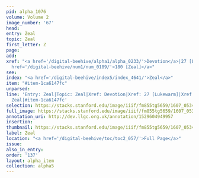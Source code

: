 ```yaml
---
pid: alpha_1076
volume: Volume 2
image_number: '67'
head:
entry: Zeal
topic: Zeal
first_letter: Z
page:
add:
xref: "<a href='/digital-beehive/alpha1/alpha_0233/'>Devotion</a>|27 [Lukewarm]|<a
  href='/digital-beehive/num1/num_0189/'>180 [Zeal]</a>"
see:
index: "<a href='/digital-beehive/index5/index_4641/'>Zeal</a>"
item: "#item-1ca6147fc"
unparsed:
line: 'Entry: Zeal|Topic: Zeal|Xref: Devotion|Xref: 27 [Lukewarm]|Xref: 180 [Zeal]|Index:
  Zeal|#item-1ca6147fc'
selection: https://stacks.stanford.edu/image/iiif/fm855tg5659/1607_0534/335,4285,3003,436/full/0/default.jpg
full_image: https://stacks.stanford.edu/image/iiif/fm855tg5659/1607_0534/full/full/0/default.jpg
annotation_uri: http://dev.llgc.org.uk/annotation/1529604949957
insertion:
thumbnail: https://stacks.stanford.edu/image/iiif/fm855tg5659/1607_0534/335,4285,600,180/250,/0/default.jpg
label: Zeal
location: "<a href='/digital-beehive/toc/toc2_057/'>Full Page</a>"
issue:
also_in_entry:
order: '137'
layout: alpha_item
collection: alpha5
---
```


